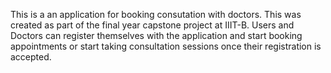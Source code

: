 This is a an application for booking consutation with doctors. This was created as part of the final year capstone project at IIIT-B.
Users and Doctors can register themselves with the application and start booking appointments or start taking consultation sessions once their registration is accepted.
